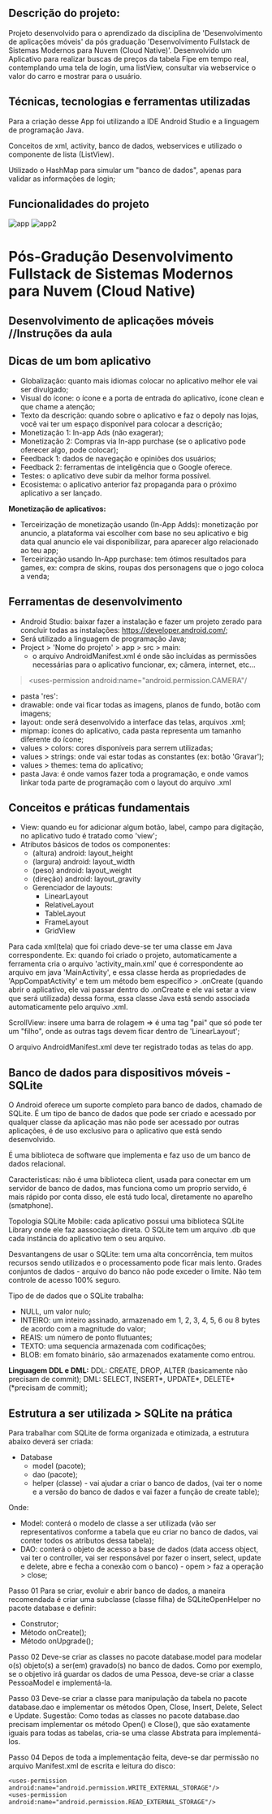 ## Descrição do projeto:
Projeto desenvolvido para o aprendizado da disciplina de 'Desenvolvimento de aplicações móveis' da pós graduação 'Desenvolvimento Fullstack de Sistemas Modernos para Nuvem (Cloud Native)'.
Desenvolvido um Aplicativo para realizar buscas de preços da tabela Fipe em tempo real, contemplando uma tela de login, uma listView, consultar via webservice o valor do carro e mostrar para o usuário.

## Técnicas, tecnologias e ferramentas utilizadas

Para a criação desse App foi utilizando a IDE Android Studio e a linguagem de programação Java.

Conceitos de xml, activity, banco de dados, webservices e utilizado o componente de lista (ListView).

Utilizado o HashMap para simular um "banco de dados", apenas para validar as informações de login;

## Funcionalidades do projeto

![app](https://user-images.githubusercontent.com/59203960/185494332-73e35d30-6e49-4842-a549-5eb0b17c8859.gif)
![app2](https://user-images.githubusercontent.com/59203960/185494357-bdbf98ed-7edf-4d2a-a380-7c8650eaedd7.gif)


# Pós-Gradução Desenvolvimento Fullstack de Sistemas Modernos para Nuvem (Cloud Native)

## Desenvolvimento de aplicações móveis //Instruções da aula

## Dicas de um bom aplicativo

- Globalização: quanto mais idiomas colocar no aplicativo melhor ele vai ser divulgado;
- Visual do ícone: o ícone e a porta de entrada do aplicativo, ícone clean e que chame a atenção;
- Texto da descrição: quando sobre o aplicativo e faz o depoly nas lojas, você vai ter um espaço disponível para colocar a descrição;
- Monetização 1: In-app Ads (não exagerar);
- Monetização 2: Compras via In-app purchase (se o aplicativo pode oferecer algo, pode colocar);
- Feedback 1: dados de navegação e opiniões dos usuários;
- Feedback 2: ferramentas de inteligência que o Google oferece.
- Testes: o aplicativo deve subir da melhor forma possível.
- Ecosistema: o aplicativo anterior faz propaganda para o próximo aplicativo a ser lançado.

**Monetização de aplicativos:**
- Terceirização de monetização usando (In-App Adds): monetização por anuncio, a plataforma vai escolher com base no seu aplicativo e big data qual anuncio ele vai disponibilizar, para aparecer algo relacionado ao teu app;
- Terceirização usando In-App purchase: tem ótimos resultados para games, ex: compra de skins, roupas dos personagens que o jogo coloca a venda;

## Ferramentas de desenvolvimento

- Android Studio: baixar fazer a instalação e fazer um projeto zerado para concluir todas as instalações: https://developer.android.com/;
- Será utilizado a linguagem de programação Java;
- Project > 'Nome do projeto' > app > src > main:
    - o arquivo AndroidManifest.xml é onde são incluidas as permissões necessárias para o aplicativo funcionar, ex; câmera, internet, etc...

> <uses-permission android:name="android.permission.CAMERA"/

- pasta 'res':
- drawable: onde vai ficar todas as imagens, planos de fundo, botão com imagens;
- layout: onde será desenvolvido a interface das telas, arquivos .xml;
- mipmap: ícones do aplicativo, cada pasta representa um tamanho diferente do ícone;
- values > colors: cores disponíveis para serrem utilizadas;
- values > strings: onde vai estar todas as constantes (ex: botão 'Gravar');
- values > themes: tema do aplicativo;
- pasta Java: é onde vamos fazer toda a programação, e onde vamos linkar toda parte de programação com o layout do arquivo .xml

## Conceitos e práticas fundamentais

- View: quando eu for adicionar algum botão, label, campo para digitação, no aplicativo tudo é tratado como 'view';
- Atributos básicos de todos os componentes:
  - (altura) android: layout_height
  - (largura) android: layout_width
  - (peso) android: layout_weight
  - (direção) android: layout_gravity
  - Gerenciador de layouts:
    - LinearLayout
    - RelativeLayout
    - TableLayout
    - FrameLayout
    - GridView

Para cada xml(tela) que foi criado deve-se ter uma classe em Java correspondente. Ex: quando foi criado o projeto, automaticamente a ferramenta cria o arquivo 'activity_main.xml' que é correspondente ao arquivo em java 'MainActivity', e essa classe herda as propriedades de 'AppCompatActivity' e tem um método bem especifico > .onCreate (quando abrir o aplicativo, ele vai passar dentro do .onCreate e ele vai setar a view que será utilizada) dessa forma, essa classe Java está sendo associada automaticamente pelo arquivo .xml.

ScrollView: insere uma barra de rolagem => é uma tag "pai" que só pode ter um "filho", onde as outras tags devem ficar dentro de 'LinearLayout';

O arquivo AndroidManifest.xml deve ter registrado todas as telas do app.

## Banco de dados para dispositivos móveis - SQLite

O Android oferece um suporte completo para banco de dados, chamado de SQLite. É um tipo de banco de dados que pode ser criado e acessado por qualquer classe da aplicação mas não pode ser acessado por outras aplicações, é de uso exclusivo para o aplicativo que está sendo desenvolvido.

É uma biblioteca de software que implementa e faz uso de um banco de dados relacional.

Caracteristicas: não é uma biblioteca client, usada para conectar em um servidor de banco de dados, mas funciona como um proprio servido, é mais rápido por conta disso, ele está tudo local, diretamente no aparelho (smatphone).

Topologia SQLite Mobile: cada aplicativo possui uma biblioteca SQLite Library onde ele faz aassociação direta. O SQLite tem um arquivo .db que cada instância do aplicativo tem o seu arquivo.

Desvantangens de usar o SQLite: tem uma alta concorrência, tem muitos recursos sendo utilizados e o processamento pode ficar mais lento. Grades conjuntos de dados - arquivo do banco não pode exceder o limite. Não tem controle de acesso 100% seguro.

Tipo de de dados que o SQLite trabalha:

- NULL, um valor nulo;
- INTEIRO: um inteiro assinado, armazenado em 1, 2, 3, 4, 5, 6 ou 8 bytes de acordo com a magnitude do valor;
- REAIS:  um número de ponto flutuantes;
- TEXTO: uma sequencia armazenada com codificações;
- BLOB: em fomato binário, são armazenados exatamente como entrou.

**Linguagem DDL e DML:**
DDL: CREATE, DROP, ALTER (basicamente não precisam de commit);
DML: SELECT, INSERT*, UPDATE*, DELETE* (*precisam de commit);

## Estrutura a ser utilizada > SQLite na prática

Para trabalhar com SQLite de forma organizada e otimizada, a estrutura abaixo deverá ser criada:

- Database
    - model (pacote);
    - dao (pacote);
    - helper (classe) - vai ajudar a criar o banco de dados, (vai ter o nome e a versão do banco de dados e vai fazer a função de create table);

Onde:

- Model: conterá o modelo de classe a ser utilizada (vão ser representativos conforme a tabela que eu criar no banco de dados, vai conter todos os atributos dessa tabela);
- DAO: conterá o objeto de acesso a base de dados (data access object, vai ter o controller, vai ser responsável por fazer o insert, select, update e delete, abre e fecha a conexão com o banco) -  opem > faz a operação > close;

Passo 01
Para se criar, evoluir e abrir banco de dados, a maneira recomendada é criar uma subclasse (classe filha) de SQLiteOpenHelper no pacote database e definir:

- Construtor;
- Método onCreate();
- Método onUpgrade();

Passo 02
Deve-se criar as classes no pacote database.model para modelar o(s) objeto(s) a ser(em) gravado(s) no banco de dados. Como por exemplo, se o objetivo irá guardar os dados de uma Pessoa, deve-se criar a classe PessoaModel e implementá-la.

Passo 03
Deve-se criar a classe para manipulação da tabela no pacote database.dao e implementar os métodos Open, Close, Insert, Delete, Select e Update.
Sugestão: Como todas as classes no pacote database.dao precisam implementar os método Open() e Close(), que são exatamente iguais para todas as tabelas, cria-se uma classe Abstrata para implementá-los.

Passo 04
Depos de toda a implementação feita, deve-se dar permissão no arquivo Manifest.xml de escrita e leitura do disco:

    <uses-permission android:name="android.permission.WRITE_EXTERNAL_STORAGE"/>  
    <uses-permission android:name="android.permission.READ_EXTERNAL_STORAGE"/>
